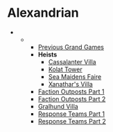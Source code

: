 # Alexandrian



* * * [Previous Grand Games](https://www.reddit.com/r/WaterdeepDragonHeist/comments/ihqfkv/alexandrian_remix_examples_for_previous_grand/)
    * **Heists**
      * [Cassalanter Villa](https://thealexandrian.net/wordpress/41367/roleplaying-games/dragon-heist-remix-part-4c-cassalanter-villa)
      * [Kolat Tower](https://thealexandrian.net/wordpress/41390/roleplaying-games/dragon-heist-remix-4e-zhentarim-kolat-towers)
      * [Sea Maidens Faire](https://thealexandrian.net/wordpress/41356/roleplaying-games/dragon-heist-remix-part-4b-bregan-daerthe-sea-maidens-faire)
      * [Xanathar's Villa](https://thealexandrian.net/wordpress/41380/roleplaying-games/dragon-heist-remix-part-4d-xanathars-lair)
    * [Faction Outposts Part 1](https://thealexandrian.net/wordpress/41302/roleplaying-games/dragon-heist-remix-part-3-faction-outposts)
    * [Faction Outposts Part 2](https://thealexandrian.net/wordpress/41308/roleplaying-games/dragon-heist-remix-part-3b-more-faction-outposts)
    * [Gralhund Villa](https://thealexandrian.net/wordpress/41278/roleplaying-games/dragon-heist-remix-part-2-gralhund-villa)
    * [Response Teams Part 1](https://thealexandrian.net/wordpress/41316/roleplaying-games/dragon-heist-remix-part-3c-response-teams)
    * [Response Teams Part 2](https://thealexandrian.net/wordpress/41326/roleplaying-games/dragon-heist-remix-part-3d-other-response-teams)

